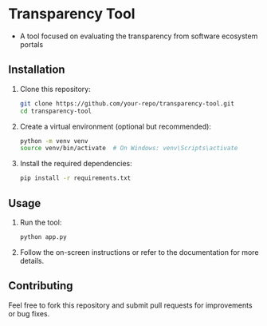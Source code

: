 # Transparency Tool

* A tool focused on evaluating the transparency from software ecosystem portals

## Installation

1. Clone this repository:
   ```bash
   git clone https://github.com/your-repo/transparency-tool.git
   cd transparency-tool
   ```

2. Create a virtual environment (optional but recommended):
   ```bash
   python -m venv venv
   source venv/bin/activate  # On Windows: venv\Scripts\activate
   ```

3. Install the required dependencies:
   ```bash
   pip install -r requirements.txt
   ```

## Usage

1. Run the tool:
   ```bash
   python app.py
   ```

2. Follow the on-screen instructions or refer to the documentation for more details.

## Contributing

Feel free to fork this repository and submit pull requests for improvements or bug fixes.
